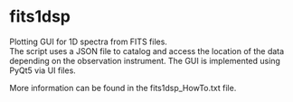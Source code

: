 # fits1dsp

Plotting GUI for 1D spectra from FITS files.\
The script uses a JSON file to catalog and access the location of the data depending on the observation instrument. The GUI is implemented using PyQt5 via UI files.

More information can be found in the fits1dsp_HowTo.txt file.
